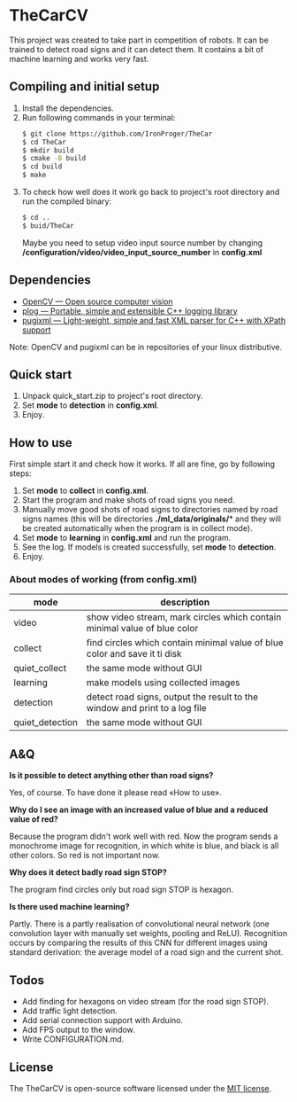 # TheCarCV
This project was created to take part in competition of robots.
It can be trained to detect road signs and it can detect them.
It contains a bit of machine learning and works very fast. 

## Compiling and initial setup

1. Install the dependencies.
2. Run following commands in your terminal: 
    ```sh
    $ git clone https://github.com/IronProger/TheCar
    $ cd TheCar
    $ mkdir build
    $ cmake -B build
    $ cd build
    $ make
    ```
3. To check how well does it work go back to project's root directory and run the compiled binary:
    ```sh
    $ cd ..
    $ buid/TheCar
    ```
    Maybe you need to setup video input source number by changing **/configuration/video/video_input_source_number** in **config.xml**
    
## Dependencies

* [OpenCV — Open source computer vision](http://opencv.org)
* [plog — Portable, simple and extensible C++ logging library](https://github.com/SergiusTheBest/plog)
* [pugixml — Light-weight, simple and fast XML parser for C++ with XPath support ](https://github.com/zeux/pugixml)

Note: OpenCV and pugixml can be in repositories of your linux distributive.

## Quick start

1. Unpack quick_start.zip to project's root directory.
2. Set **mode** to **detection** in **config.xml**.
3. Enjoy.

## How to use

First simple start it and check how it works. If all are fine, go by following steps:
1. Set **mode** to **collect** in **config.xml**.
2. Start the program and make shots of road signs you need.
3. Manually move good shots of road signs to directories named by road signs names
(this will be directories **./ml_data/originals/*** and they will be created automatically
when the program is in collect mode).
4. Set **mode** to **learning** in **config.xml** and run the program.
5. See the log. If models is created successfully, set **mode** to **detection**.
6. Enjoy.

### About modes of working (from config.xml)

| mode | description |
| --- | --- |
| video | show video stream, mark circles which contain minimal value of blue color |
| collect | find circles which contain minimal value of blue color and save it ti disk |
| quiet_collect | the same mode without GUI |
| learning | make models using collected images |
| detection | detect road signs, output the result to the window and print to a log file |
| quiet_detection | the same mode without GUI |

## A&Q

**Is it possible to detect anything other than road signs?**

Yes, of course. To have done it please read «How to use».

**Why do I see an image with an increased value of blue and a reduced value of red?**

Because the program didn't work well with red. Now the program sends a monochrome image
for recognition, in which white is blue, and black is all other colors.
So red is not important now.

**Why does it detect badly road sign STOP?**

The program find circles only but road sign STOP is hexagon.

**Is there used machine learning?**

Partly. There is a partly realisation of convolutional neural network (one convolution
layer with manually set weights, pooling and ReLU). Recognition occurs by comparing the results
of this CNN for different images using standard derivation: the average model of a road sign
and the current shot.

## Todos

* Add finding for hexagons on video stream  (for the road sign STOP).
* Add traffic light detection.
* Add serial connection support with Arduino.
* Add FPS output to the window.
* Write CONFIGURATION.md.

## License

The TheCarCV is open-source software licensed under the [MIT license](https://opensource.org/licenses/MIT).